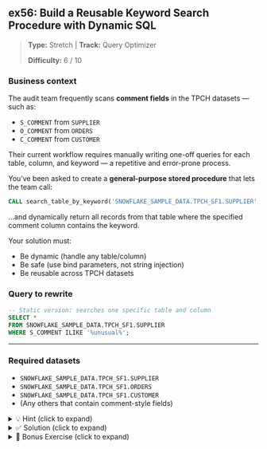 ## ex56: Build a Reusable Keyword Search Procedure with Dynamic SQL

> **Type:** Stretch | **Track:** Query Optimizer  
>
> **Difficulty:** 6 / 10

### Business context
The audit team frequently scans **comment fields** in the TPCH datasets — such as:
- `S_COMMENT` from `SUPPLIER`
- `O_COMMENT` from `ORDERS`
- `C_COMMENT` from `CUSTOMER`

Their current workflow requires manually writing one-off queries for each table, column, and keyword — a repetitive and error-prone process.

You’ve been asked to create a **general-purpose stored procedure** that lets the team call:

```sql
CALL search_table_by_keyword('SNOWFLAKE_SAMPLE_DATA.TPCH_SF1.SUPPLIER', 'S_COMMENT', 'unusual');
```

…and dynamically return all records from that table where the specified comment column contains the keyword.

Your solution must:
- Be dynamic (handle any table/column)
- Be safe (use bind parameters, not string injection)
- Be reusable across TPCH datasets

### Query to rewrite
```sql
-- Static version: searches one specific table and column
SELECT *
FROM SNOWFLAKE_SAMPLE_DATA.TPCH_SF1.SUPPLIER
WHERE S_COMMENT ILIKE '%unusual%';
```

---

### Required datasets

* `SNOWFLAKE_SAMPLE_DATA.TPCH_SF1.SUPPLIER`
* `SNOWFLAKE_SAMPLE_DATA.TPCH_SF1.ORDERS`
* `SNOWFLAKE_SAMPLE_DATA.TPCH_SF1.CUSTOMER`
* (Any others that contain comment-style fields)

<details>
<summary>💡 Hint (click to expand)</summary>

#### How to think about it

1. Define a **stored procedure** with 3 inputs:
   - Table name (as full string path)
   - Column name
   - Keyword to search for

2. Create a new variable like `keyword_pattern := '%' || keyword || '%'`.

3. Construct the query string with a `?` placeholder for the pattern.

4. Use `EXECUTE IMMEDIATE :sql USING (keyword_pattern)` — not inline expressions!

5. Return the `RESULTSET` using `RETURN TABLE(rs)`.

#### Helpful SQL concepts

`CREATE PROCEDURE`, `EXECUTE IMMEDIATE`, `RESULTSET`, parameter binding

```sql
EXECUTE IMMEDIATE :sql USING (pattern);
RETURN TABLE(rs);
```

</details>

<details>
<summary>✅ Solution (click to expand)</summary>

<details>
<summary> Note: you might need to <b>create a database</b> to store the procedure in. </summary>

```sql
-- Step 1: Create your database
CREATE OR REPLACE DATABASE WORKSHOP_DB;
```

```sql
-- Step 2: Create your schema
CREATE OR REPLACE SCHEMA WORKSHOP_DB.TEMP_SCHEMA;
```

```sql
-- Step 3: Set your session context
USE DATABASE WORKSHOP_DB;
USE SCHEMA TEMP_SCHEMA;
```

</details>

#### Working procedure

```sql
CREATE OR REPLACE PROCEDURE search_table_by_keyword(
    target_table STRING,
    target_column STRING,
    keyword STRING
)
RETURNS TABLE ()
LANGUAGE SQL
AS
$$
DECLARE
  rs RESULTSET;
  dyn_sql STRING;
  keyword_pattern STRING;
BEGIN
  -- Step 1: Build LIKE pattern
  keyword_pattern := '%' || keyword || '%';

  -- Step 2: Construct dynamic SQL using parameter placeholder
  dyn_sql := 'SELECT * FROM ' || target_table || 
             ' WHERE ' || target_column || 
             ' ILIKE ?';

  -- Step 3: Execute with bind variable
  rs := (EXECUTE IMMEDIATE :dyn_sql USING (keyword_pattern));

  -- Step 4: Return result
  RETURN TABLE(rs);
END;
$$;
```

#### Example usage

```sql
CALL search_table_by_keyword(
  'SNOWFLAKE_SAMPLE_DATA.TPCH_SF1.SUPPLIER',
  'S_COMMENT',
  'unusual'
);
```
Try a few other tables yourself!

#### Why this works

This procedure wraps keyword-based filtering into a **generic, safe, and callable utility**:
- Accepts flexible input across tables and columns
- Avoids SQL injection and parsing issues by using `?` and `USING`
- Returns the full matching result set

It allows analysts to **repeatedly query for suspicious or tagged terms** without rewriting SQL each time.

#### Business answer

This utility enables fast audits across TPCH tables. For example, it identifies all suppliers whose comments include the word `'unusual'` — or any other keyword of interest.

#### Take-aways

* Use dynamic SQL only when structure (table, column) must change — not just values.
* Always use `?` + `USING` for secure bind parameter injection.
* `RETURN TABLE(rs)` lets stored procedures return full dynamic query outputs.
* This pattern is powerful for **text audits, anomaly flagging, and QA tools**.

</details>

<details>
<summary>🎁 Bonus Exercise (click to expand)</summary>

Update the procedure to:
- Accept a **limit** parameter (e.g., `INT DEFAULT 10`)
- Return only the first N matching rows

Then extend usage to run:

```sql
CALL search_table_by_keyword('SNOWFLAKE_SAMPLE_DATA.TPCH_SF1.ORDERS', 'O_COMMENT', 'pending');
```

Can you also log the dynamic SQL that was executed?

</details>
